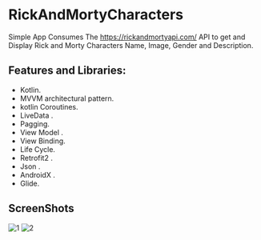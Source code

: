 # RickAndMortyCharacters

Simple App Consumes The https://rickandmortyapi.com/ API to get and Display Rick and Morty Characters Name, Image, Gender and Description.
 
 
 ## Features and Libraries:
 
   - Kotlin.<br/>
   - MVVM architectural pattern.<br/>
   - kotlin Coroutines.<br/>
   - LiveData .<br/>
   - Pagging.<br/>
   - View Model .<br/>
   - View Binding.<br/>
   - Life Cycle.<br/>
   - Retrofit2 .<br/>
   - Json .<br/>
   - AndroidX .<br/>
   - Glide.<br/>
## ScreenShots
![1](https://user-images.githubusercontent.com/11637355/161064812-1517225b-a961-4f35-b13d-e6983f806d6e.jpg)
![2](https://user-images.githubusercontent.com/11637355/161064826-21b07358-1ec6-4493-8c8e-90ff82b260ee.jpg)

